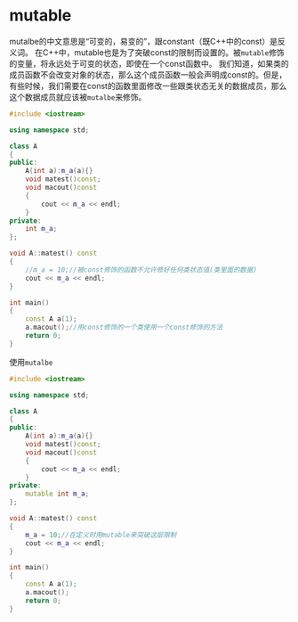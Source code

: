 # mutable



mutalbe的中文意思是“可变的，易变的”，跟constant（既C++中的const）是反义词。 在C++中，mutable也是为了突破const的限制而设置的。被`mutable`修饰的变量，将永远处于可变的状态，即使在一个const函数中。 我们知道，如果类的成员函数不会改变对象的状态，那么这个成员函数一般会声明成const的。但是，有些时候，我们需要在const的函数里面修改一些跟类状态无关的数据成员，那么这个数据成员就应该被`mutalbe`来修饰。

```cpp
#include <iostream>

using namespace std;

class A
{
public:
	A(int a):m_a(a){}
	void matest()const;
	void macout()const
	{
		cout << m_a << endl;
	}
private:
	int m_a;
};

void A::matest() const
{
	//m_a = 10;//被const修饰的函数不允许修好任何类状态值(类里面的数据)
	cout << m_a << endl;
}

int main()
{
	const A a(1);
	a.macout();//用const修饰的一个类使用一个const修饰的方法
	return 0;
}
```

使用`mutalbe`

```cpp
#include <iostream>

using namespace std;

class A
{
public:
	A(int a):m_a(a){}
	void matest()const;
	void macout()const
	{
		cout << m_a << endl;
	}
private:
	mutable int m_a;
};

void A::matest() const
{
	m_a = 10;//在定义时用mutable来突破这层限制
	cout << m_a << endl;
}

int main()
{
	const A a(1);
	a.macout();
	return 0;
}
```
